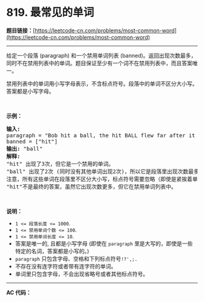 # 819. 最常见的单词

**题目链接：**[https://leetcode-cn.com/problems/most-common-word](https://leetcode-cn.com/problems/most-common-word)

---

<div class="content__1Y2H">
 <div class="notranslate">
  <p>给定一个段落 (paragraph) 和一个禁用单词列表 (banned)。返回出现次数最多，同时不在禁用列表中的单词。题目保证至少有一个词不在禁用列表中，而且答案唯一。</p> 
  <p>禁用列表中的单词用小写字母表示，不含标点符号。段落中的单词不区分大小写。答案都是小写字母。</p> 
  <p>&nbsp;</p> 
  <p><strong>示例：</strong></p> 
  <pre class="language-text"><strong>输入:</strong> 
paragraph = "Bob hit a ball, the hit BALL flew far after it was hit."
banned = ["hit"]
<strong>输出:</strong> "ball"
<strong>解释:</strong> 
"hit" 出现了3次，但它是一个禁用的单词。
"ball" 出现了2次 (同时没有其他单词出现2次)，所以它是段落里出现次数最多的，且不在禁用列表中的单词。 
注意，所有这些单词在段落里不区分大小写，标点符号需要忽略（即使是紧挨着单词也忽略， 比如 "ball,"）， 
"hit"不是最终的答案，虽然它出现次数更多，但它在禁用单词列表中。
</pre> 
  <p>&nbsp;</p> 
  <p><strong>说明：</strong></p> 
  <ul> 
   <li><code>1 &lt;= 段落长度 &lt;= 1000</code>.</li> 
   <li><code>1 &lt;= 禁用单词个数 &lt;= 100</code>.</li> 
   <li><code>1 &lt;= 禁用单词长度 &lt;= 10</code>.</li> 
   <li>答案是唯一的, 且都是小写字母&nbsp;(即使在 <code>paragraph</code> 里是大写的，即使是一些特定的名词，答案都是小写的。)</li> 
   <li><code>paragraph</code>&nbsp;只包含字母、空格和下列标点符号<code>!?',;.</code></li> 
   <li>不存在没有连字符或者带有连字符的单词。</li> 
   <li>单词里只包含字母，不会出现省略号或者其他标点符号。</li> 
  </ul> 
 </div>
</div>

---

**AC 代码：**

```java

```